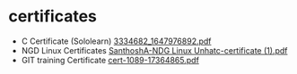 # certificates 
* C Certificate (Sololearn)
[3334682_1647976892.pdf](https://github.com/Santhosh1021/M1_March_2022/files/8369089/3334682_1647976892.pdf)
* NGD Linux Certificates 
[SanthoshA-NDG Linux Unhatc-certificate (1).pdf](https://github.com/Santhosh1021/M1_March_2022/files/8369091/SanthoshA-NDG.Linux.Unhatc-certificate.1.pdf)
* GIT training Certificate 
[cert-1089-17364865.pdf](https://github.com/Santhosh1021/M1_March_2022/files/8369090/cert-1089-17364865.pdf)
